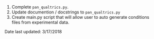 1. Complete `pan_qualtrics.py`.
2. Update documention / docstrings to `pan_qualtrics.py`
3. Create main.py script that will allow user to auto generate conditions files
from experimental data.

Date last updated: 3/17/2018
